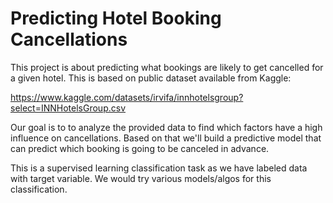 # Predicting Hotel Booking Cancellations
This project is about predicting what bookings are likely to get cancelled for a given hotel. This is based on public dataset available from Kaggle:

https://www.kaggle.com/datasets/irvifa/innhotelsgroup?select=INNHotelsGroup.csv 

Our goal is to to analyze the provided data to find which factors have a high influence on cancellations. Based on that we'll build a predictive model that can predict which booking is going to be canceled in advance.

This is a supervised learning classification task as we have labeled data with target variable. We would try various models/algos for this classification.
